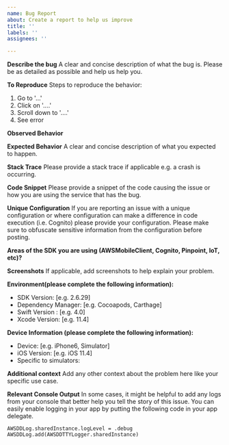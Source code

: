 ```yaml
---
name: Bug Report
about: Create a report to help us improve
title: ''
labels: ''
assignees: ''

---
```


**Describe the bug**
A clear and concise description of what the bug is. Please be as detailed as possible and help us help you.

**To Reproduce**
Steps to reproduce the behavior:
1. Go to '...'
2. Click on '....'
3. Scroll down to '....'
4. See error

**Observed Behavior**

**Expected Behavior**
A clear and concise description of what you expected to happen.

**Stack Trace**
Please provide a stack trace if applicable e.g. a crash is occurring.

**Code Snippet**
Please provide a snippet of the code causing the issue or how you are using the service that has the bug.

**Unique Configuration**
If you are reporting an issue with a unique configuration or where configuration can make a difference in code execution (i.e. Cognito) please provide your configuration. Please make sure to obfuscate sensitive information from the configuration before posting.

**Areas of the SDK you are using (AWSMobileClient, Cognito, Pinpoint, IoT, etc)?**

**Screenshots**
If applicable, add screenshots to help explain your problem.

**Environment(please complete the following information):**
 - SDK Version: [e.g. 2.6.29]
 - Dependency Manager: [e.g. Cocoapods, Carthage]
 - Swift Version : [e.g. 4.0]
 - Xcode Version: [e.g. 11.4]

**Device Information (please complete the following information):**
 - Device: [e.g. iPhone6, Simulator]
 - iOS Version: [e.g. iOS 11.4]
 - Specific to simulators:

**Additional context**
Add any other context about the problem here like your specific use case.

**Relevant Console Output**
In some cases, it might be helpful to add any logs from your console that better help you tell the story of this issue. You can easily enable logging in your app by putting the following code in your app delegate.
```
AWSDDLog.sharedInstance.logLevel = .debug
AWSDDLog.add(AWSDDTTYLogger.sharedInstance)
```
